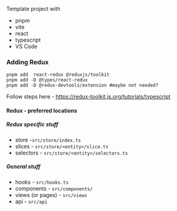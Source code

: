 Template project with

- pnpm
- vite
- react
- typescript
- VS Code

### Adding Redux

```
pnpm add  react-redux @reduxjs/toolkit
pnpm add -D @types/react-redux
pnpm add -D @redux-devtools/extension #maybe not needed?
```
Follow steps here - https://redux-toolkit.js.org/tutorials/typescript

#### Redux - preferred locations

##### Redux specific stuff
* store -`src/store/index.ts`
* slices - `src/store/<entity>/slice.ts`
* selectors - `src/store/<entity>/selectors.ts`

##### General stuff

* hooks - `src/hooks.ts`
* components - `src/components/`
* views (or pages) - `src/views` 
* api - `src/api`



